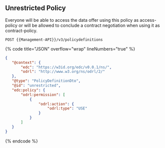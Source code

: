 ## Unrestricted Policy

Everyone will be able to access the data offer using this policy as access-policy or will be allowed to conclude a contract negotiation when using it as contract-policy.

`POST {{Management-API}}/v3/policydefinitions`

{% code title="JSON" overflow="wrap" lineNumbers="true" %}
```json
{
   "@context": {
       "edc": "https://w3id.org/edc/v0.0.1/ns/",
       "odrl": "http://www.w3.org/ns/odrl/2/"
   },
   "@type": "PolicyDefinitionDto",
   "@id": "unrestricted",
   "edc:policy": {
       "odrl:permission": [
           {
               "odrl:action": {
                   "odrl:type": "USE"
               }
           }
       ]
   }
}
```
{% endcode %}
